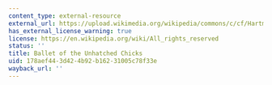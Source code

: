 ```yaml
---
content_type: external-resource
external_url: https://upload.wikimedia.org/wikipedia/commons/c/cf/Hartmann_Chicks_sketch_for_Trilby_ballet.jpg
has_external_license_warning: true
license: https://en.wikipedia.org/wiki/All_rights_reserved
status: ''
title: Ballet of the Unhatched Chicks
uid: 178aef44-3d42-4b92-b162-31005c78f33e
wayback_url: ''
---
```

